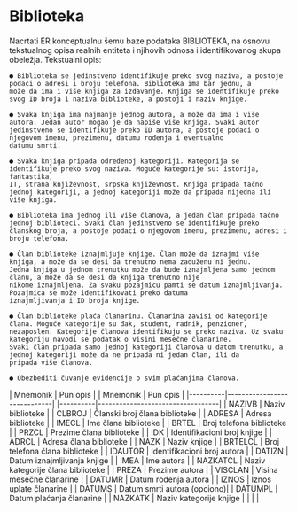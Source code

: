 # Biblioteka

Nacrtati ER konceptualnu šemu baze podataka BIBLIOTEKA, na osnovu tekstualnog opisa realnih entiteta i njihovih odnosa i
identifikovanog skupa obeležja. Tekstualni opis:

    ● Biblioteka se jedinstveno identifikuje preko svog naziva, a postoje podaci o adresi i broju telefona. Biblioteka ima bar jednu, a
    može da ima i više knjiga za izdavanje. Knjiga se identifikuje preko svog ID broja i naziva biblioteke, a postoji i naziv knjige.

    ● Svaka knjiga ima najmanje jednog autora, a može da ima i više autora. Jedan autor mogao je da napiše više knjiga. Svaki autor
    jedinstveno se identifikuje preko ID autora, a postoje podaci o njegovom imenu, prezimenu, datumu rođenja i eventualno
    datumu smrti.

    ● Svaka knjiga pripada određenoj kategoriji. Kategorija se identifikuje preko svog naziva. Moguće kategorije su: istorija, fantastika,
    IT, strana književnost, srpska književnost. Knjiga pripada tačno jednoj kategoriji, a jednoj kategoriji može da pripada nijedna ili
    više knjiga.

    ● Biblioteka ima jednog ili više članova, a jedan član pripada tačno jednoj biblioteci. Svaki član jedinstveno se identifikuje preko
    članskog broja, a postoje podaci o njegovom imenu, prezimenu, adresi i broju telefona.

    ● Član biblioteke iznajmljuje knjige. Član može da iznajmi više knjiga, a može da se desi da trenutno nema zaduženu ni jednu.
    Jedna knjiga u jednom trenutku može da bude iznajmljena samo jednom članu, a može da se desi da knjiga trenutno nije
    nikome iznajmljena. Za svaku pozajmicu pamti se datum iznajmljivanja. Pozajmica se može identifikovati preko datuma
    iznajmljivanja i ID broja knjige.

    ● Član biblioteke plaća članarinu. Članarina zavisi od kategorije člana. Moguće kategorije su đak, student, radnik, penzioner,
    nezaposlen. Kategorije članova identifikuju se preko naziva. Uz svaku kategoriju navodi se podatak o visini mesečne članarine.
    Svaki član pripada samo jednoj kategoriji članova u datom trenutku, a jednoj kategoriji može da ne pripada ni jedan član, ili da
    pripada više članova.

    ● Obezbediti čuvanje evidencije o svim plaćanjima članova.


| Mnemonik | Pun opis | | Mnemonik | Pun opis |
|----------|-----------------------------| |----------|----------------------------------|
| NAZIVB | Naziv biblioteke | | CLBROJ | Članski broj člana biblioteke |
| ADRESA | Adresa biblioteke | | IMECL | Ime člana biblioteke |
| BRTEL | Broj telefona biblioteke | | PRZCL | Prezime člana biblioteke |
| IDK | Identifikacioni broj knjige | | ADRCL | Adresa člana biblioteke |
| NAZK | Naziv knjige | | BRTELCL | Broj telefona člana biblioteke |
| IDAUTOR | Identifikacioni broj autora | | DATIZN | Datum iznajmljivanja knjige |
| IMEA | Ime autora | | NAZKATCL | Naziv kategorije člana biblioteke |
| PREZA | Prezime autora | | VISCLAN | Visina mesečne članarine |
| DATUMR | Datum rođenja autora | | IZNOS | Iznos uplate članarine |
| DATUMS | Datum smrti autora (opciono)| | DATUMPL | Datum plaćanja članarine |
| NAZKATK | Naziv kategorije knjige | | | |



